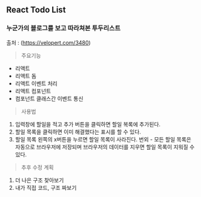 React Todo List
--------

### 누군가의 블로그를 보고 따라쳐본 투두리스트
출처 : (https://velopert.com/3480)

> 주요기능

* 리액트
* 리액트 돔
* 리액트 이벤트 처리
* 리액트 컴포넌트
* 컴포넌트 클래스간 이벤트 통신


> 사용법

1. 입력창에 할일을 적고 추가 버튼을 클릭하면 할일 복록에 추가된다.
2. 할일 목록을 클릭하면 이미 해결했다는 표시를 할 수 있다.
3. 할일 목록 왼쪽의 x버튼을 누르면 할일 목록이 사라진다.
번외 - 모든 할일 목록은 자동으로 브라우저에 저장되며 브라우저의 데이터를 지우면 할일 목록이 지워질 수 있다.


> 추후 수정 계획

1. 더 나은 구조 찾아보기
2. 내가 직접 코드, 구조 짜보기
